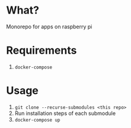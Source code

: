 # What?

Monorepo for apps on raspberry pi

# Requirements

1. `docker-compose`

# Usage

1. `git clone --recurse-submodules <this repo>`
1. Run installation steps of each submodule
1. `docker-compose up`
